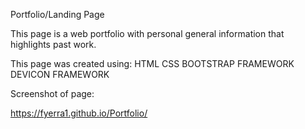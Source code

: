Portfolio/Landing Page

This page is a web portfolio with personal general information that highlights past work.

This page was created using:
HTML
CSS
BOOTSTRAP FRAMEWORK
DEVICON FRAMEWORK

Screenshot of page:


https://fyerra1.github.io/Portfolio/